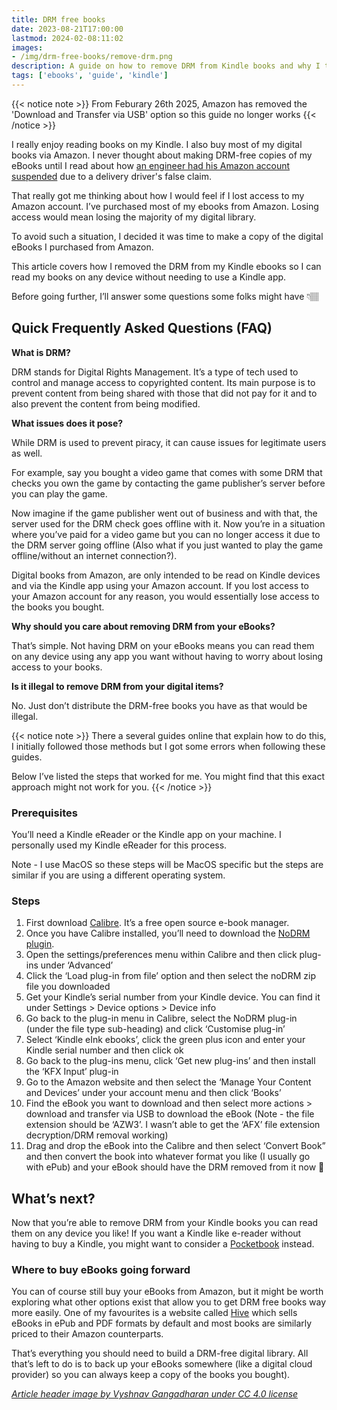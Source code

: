 ```yaml
---
title: DRM free books
date: 2023-08-21T17:00:00
lastmod: 2024-02-08:11:02
images: 
- /img/drm-free-books/remove-drm.png
description: A guide on how to remove DRM from Kindle books and why I think it matters
tags: ['ebooks', 'guide', 'kindle']
---
```


{{< notice note >}}
From Feburary 26th 2025, Amazon has removed the 'Download and Transfer via USB' option so this guide no longer works
{{< /notice >}}

I really enjoy reading books on my Kindle. I also buy most of my digital books via Amazon. I never thought about making DRM-free copies of my eBooks until I read about how [an engineer had his Amazon account suspended](https://medium.com/@bjax_/a-tale-of-unwanted-disruption-my-week-without-amazon-df1074e3818b) due to a delivery driver's false claim.

That really got me thinking about how I would feel if I lost access to my Amazon account. I’ve purchased most of my ebooks from Amazon. Losing access would mean losing the majority of my digital library.

To avoid such a situation, I decided it was time to make a copy of the digital eBooks I purchased from Amazon.

This article covers how I removed the DRM from my Kindle ebooks so I can read my books on any device without needing to use a Kindle app.

Before going further, I’ll answer some questions some folks might have 👇🏽

## Quick Frequently Asked Questions (FAQ)

**What is DRM?**

DRM stands for Digital Rights Management. It’s a type of tech used to control and manage access to copyrighted content. Its main purpose is to prevent content from being shared with those that did not pay for it and to also prevent the content from being modified.

**What issues does it pose?**

While DRM is used to prevent piracy, it can cause issues for legitimate users as well.

For example, say you bought a video game that comes with some DRM that checks you own the game by contacting the game publisher’s server before you can play the game.

Now imagine if the game publisher went out of business and with that, the server used for the DRM check goes offline with it. Now you’re in a situation where you’ve paid for a video game but you can no longer access it due to the DRM server going offline (Also what if you just wanted to play the game offline/without an internet connection?).

Digital books from Amazon, are only intended to be read on Kindle devices and via the Kindle app using your Amazon account. If you lost access to your Amazon account for any reason, you would essentially lose access to the books you bought.

**Why should you care about removing DRM from your eBooks?**

That’s simple. Not having DRM on your eBooks means you can read them on any device using any app you want without having to worry about losing access to your books.

**Is it illegal to remove DRM from your digital items?**

No. Just don’t distribute the DRM-free books you have as that would be illegal.

{{< notice note >}}
There a several guides online that explain how to do this, I initially followed those methods but I got some errors when following these guides.

Below I’ve listed the steps that worked for me. You might find that this exact approach might not work for you.
{{< /notice >}}

### Prerequisites
You’ll need a Kindle eReader or the Kindle app on your machine. I personally used my Kindle eReader for this process.

Note - I use MacOS so these steps will be MacOS specific but the steps are similar if you are using a different operating system.

### Steps

1. First download [Calibre](https://calibre-ebook.com). It’s a free open source e-book manager.
2. Once you have Calibre installed, you’ll need to download the [NoDRM plugin](https://github.com/noDRM/DeDRM_tools/releases). 
3. Open the settings/preferences menu within Calibre and then click plug-ins under ‘Advanced’
4. Click the ‘Load plug-in from file’ option and then select the noDRM zip file you downloaded
5. Get your Kindle’s serial number from your Kindle device. You can find it under Settings > Device options > Device info
6. Go back to the plug-in menu in Calibre, select the NoDRM plug-in (under the file type sub-heading) and click ‘Customise plug-in’
7. Select ‘Kindle eInk ebooks’, click the green plus icon and enter your Kindle serial number and then click ok
8. Go back to the plug-ins menu, click ‘Get new plug-ins’ and then install the ‘KFX Input’ plug-in
9. Go to the Amazon website and then select the ‘Manage Your Content and Devices’ under your account menu and then click ‘Books’
10. Find the eBook you want to download and then select more actions > download and transfer via USB to download the eBook (Note - the file extension should be ‘AZW3’. I wasn’t able to get the ‘AFX’ file extension decryption/DRM removal working)
11. Drag and drop the eBook into the Calibre and then select ‘Convert Book” and then convert the book into whatever format you like (I usually go with ePub) and your eBook should have the DRM removed from it now 🎉

## What’s next?
Now that you’re able to remove DRM from your Kindle books you can read them on any device you like! If you want a Kindle like e-reader without having to buy a Kindle, you might want to consider a [Pocketbook](https://pocketbook.ch/en-ch) instead. 

### Where to buy eBooks going forward
You can of course still buy your eBooks from Amazon, but it might be worth exploring what other options exist that allow you to get DRM free books way more easily. One of my favourites is a website called [Hive](https://www.hive.co.uk/eBooks) which sells eBooks in ePub and PDF formats by default and most books are similarly priced to their Amazon counterparts.

That’s everything you should need to build a DRM-free digital library. All that’s left to do is to back up your eBooks somewhere (like a digital cloud provider) so you can always keep a copy of the books you bought).

*[Article header image by Vyshnav Gangadharan under CC 4.0 license](https://www.figma.com/community/file/1047875211730430527/Amazon-Kindle-Paperwhite-Mockup)*
